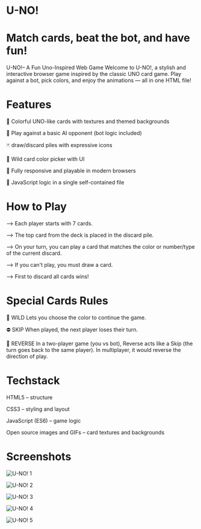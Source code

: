 # U-NO!

# Match cards, beat the bot, and have fun!
 U-NO!– A Fun Uno-Inspired Web Game
Welcome to U-NO!, a stylish and interactive browser game inspired by the classic UNO card game. Play against a bot, pick colors, and enjoy the animations — all in one HTML file!

# Features
🎴 Colorful UNO-like cards with textures and themed backgrounds

🤖 Play against a basic AI opponent (bot logic included)

🃏 draw/discard piles with expressive icons

🎨 Wild card color picker with UI

📱 Fully responsive and playable in modern browsers

🧠 JavaScript logic in a single self-contained file



# How to Play
--> Each player starts with 7 cards.

--> The top card from the deck is placed in the discard pile.

--> On your turn, you can play a card that matches the color or number/type of the current discard.

--> If you can't play, you must draw a card.

--> First to discard all cards wins!

# Special Cards Rules
🎨 WILD
Lets you choose the color to continue the game.

⛔ SKIP
When played, the next player loses their turn.

🔁 REVERSE
In a two-player game (you vs bot), Reverse acts like a Skip (the turn goes back to the same player).
In multiplayer, it would reverse the direction of play.


# Techstack
HTML5 – structure

CSS3 – styling and layout

JavaScript (ES6) – game logic

Open source images and GIFs – card textures and backgrounds

# Screenshots
![U-NO! 1](https://github.com/user-attachments/assets/38beecc5-0099-4999-a284-825c369b07d5)


![U-NO! 2](https://github.com/user-attachments/assets/0ce545a7-3412-431a-aa74-56f66824f030)


![U-NO! 3](https://github.com/user-attachments/assets/d1a23610-695d-4091-8dd5-ff809934569c)


![U-NO! 4](https://github.com/user-attachments/assets/3d90a1a9-eeb9-48be-b59f-5d69dd4eb918)


![U-NO! 5](https://github.com/user-attachments/assets/586548f7-940e-4f5a-8ae2-bde8c316c741)











